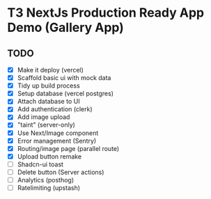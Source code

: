 # T3 NextJs Production Ready App Demo (Gallery App)

## TODO

- [x] Make it deploy (vercel)
- [x] Scaffold basic ui with mock data
- [x] Tidy up build process
- [x] Setup database (vercel postgres)
- [x] Attach database to UI
- [x] Add authentication (clerk)
- [x] Add image upload
- [x] "taint" (server-only)
- [x] Use Next/Image component
- [x] Error management (Sentry)
- [x] Routing/image page (parallel route)
- [x] Upload button remake
- [ ] Shadcn-ui toast
- [ ] Delete button (Server actions)
- [ ] Analytics (posthog)
- [ ] Ratelimiting (upstash)
